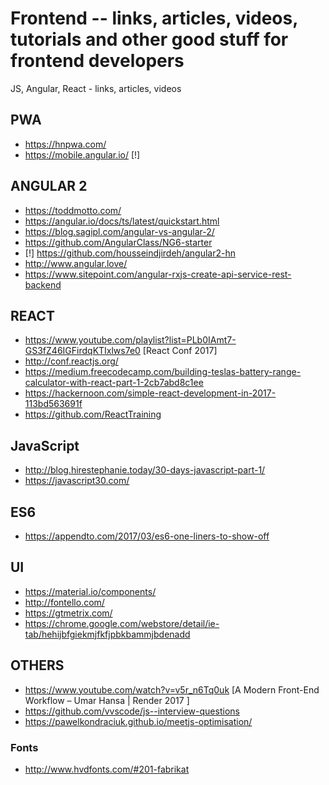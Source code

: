 # Frontend -- links, articles, videos, tutorials and other good stuff for frontend developers
JS, Angular, React - links, articles, videos


## PWA
- https://hnpwa.com/
- https://mobile.angular.io/ [!]

## ANGULAR 2
- https://toddmotto.com/
- https://angular.io/docs/ts/latest/quickstart.html
- https://blog.sagipl.com/angular-vs-angular-2/
- https://github.com/AngularClass/NG6-starter
- [!] https://github.com/housseindjirdeh/angular2-hn
- http://www.angular.love/
- https://www.sitepoint.com/angular-rxjs-create-api-service-rest-backend


## REACT
- https://www.youtube.com/playlist?list=PLb0IAmt7-GS3fZ46IGFirdqKTIxlws7e0  [React Conf 2017]
- http://conf.reactjs.org/
- https://medium.freecodecamp.com/building-teslas-battery-range-calculator-with-react-part-1-2cb7abd8c1ee
- https://hackernoon.com/simple-react-development-in-2017-113bd563691f
- https://github.com/ReactTraining


## JavaScript
- http://blog.hirestephanie.today/30-days-javascript-part-1/
- https://javascript30.com/

## ES6
- https://appendto.com/2017/03/es6-one-liners-to-show-off

## UI
- https://material.io/components/
- http://fontello.com/
- https://gtmetrix.com/
- https://chrome.google.com/webstore/detail/ie-tab/hehijbfgiekmjfkfjpbkbammjbdenadd

## OTHERS
- https://www.youtube.com/watch?v=v5r_n6Tq0uk [A Modern Front-End Workflow – Umar Hansa | Render 2017
]
- https://github.com/vvscode/js--interview-questions
- https://pawelkondraciuk.github.io/meetjs-optimisation/
 
 ### Fonts
 - http://www.hvdfonts.com/#201-fabrikat
